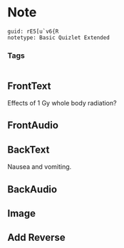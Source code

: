 # Note
```
guid: rE5[u`v6{R
notetype: Basic Quizlet Extended
```

### Tags
```
```

## FrontText
Effects of 1 Gy whole body radiation?

## FrontAudio


## BackText
Nausea and vomiting.

## BackAudio


## Image


## Add Reverse

